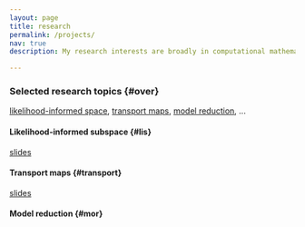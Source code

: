 ```yaml
---
layout: page
title: research
permalink: /projects/
nav: true
description: My research interests are broadly in computational mathematics for scientific machine learning and data science. I develop mathematically rigorous computational methods for statistical inverse problems, data assimilation and uncertainty quantification. These methods aim to optimally learn hidden structures and driven factors of complex mathematical models from data for issuing certified model predictions and making risk-averse decisions. 

---
```


### Selected research topics {#over}

[likelihood-informed space](#lis), [transport maps](#transport), [model reduction](#mor), ...

#### Likelihood-informed subspace {#lis}

[slides](/assets/pdf/lis-dtu.pdf)

#### Transport maps {#transport}

[slides](/assets/pdf/dirt-hda.pdf)

#### Model reduction {#mor}
